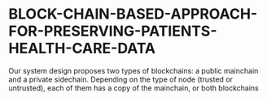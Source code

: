 # BLOCK-CHAIN-BASED-APPROACH-FOR-PRESERVING-PATIENTS-HEALTH-CARE-DATA
Our system design proposes two types of blockchains: a public mainchain and a private sidechain. Depending on the type of node (trusted or untrusted), each of them has a copy of the mainchain, or both blockchains

